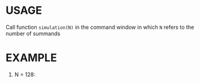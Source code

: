 # USAGE
Call function `simulation(N)` in the command window in which `N` refers to the number of summands

# EXAMPLE
1. N = 128:


